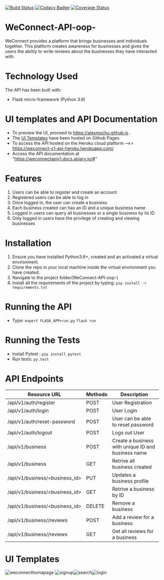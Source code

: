 [![Build Status](https://travis-ci.org/alexmochu/WeConnect-API-oop-.svg?branch=master)](https://travis-ci.org/alexmochu/WeConnect-API-oop-) [![Codacy Badge](https://api.codacy.com/project/badge/Grade/367332d3d766461f9109733d7dd486ce)](https://www.codacy.com/app/alexmochu/WeConnect-API-oop-?utm_source=github.com&amp;utm_medium=referral&amp;utm_content=alexmochu/WeConnect-API-oop-&amp;utm_campaign=Badge_Grade) [![Coverage Status](https://coveralls.io/repos/github/alexmochu/WeConnect-API-oop-/badge.svg?branch=master)](https://coveralls.io/github/alexmochu/WeConnect-API-oop-?branch=master) 
# WeConnect-API-oop-
WeConnect provides a platform that brings businesses and individuals together. This platform creates awareness for businesses and gives the users the ability to write reviews about the businesses they have interacted with.  

# Technology Used
The API has been built with:
- Flask micro-framework (Python 3.6)

# UI templates and API Documentation
- To preview the UI, proceed to https://alexmochu.github.io .
- The <a href="https://github.com/alexmochu/alexmochu.github.io">UI Templates</a> have been hosted on Github Pages
- To access the API hosted on the Heroku cloud platform -->> https://weconnect-v1-api-heroku.herokuapp.com/
- Access the API documentation at "https://weconnectapiv1.docs.apiary.io/#"

# Features
1.  Users can be able to register and create an account
2.  Registered users can be able to log in
3.  Once logged in, the user can create a business
4.  Each business created can has an ID and a unique business name
5.  Logged in users can query all businesses or a single business by its ID
6.  Only logged in users have the privilege of creating and viewing businesses

# Installation
1. Ensure you have installed Python3.6+, created and an activated a virtual environment.
2. Clone the repo in your local machine inside the virtual environment you have created.
3. Navigate to the project folder(WeConnect-API-oop-)
4. Install all the requirements of the project by typing: 
`pip install -r requirements.txt`

# Running the API
- Type:
`export FLASK_APP=run.py`
`flask run`

# Running the Tests
- Install Pytest : 
`pip install pytest`
- Run tests: 
`py.test`

# API Endpoints

| Resource URL | Methods | Description
|-------------- |------- |---------------
| /api/v1/auth/register | POST | User Registration
| /api/v1/auth/login    | POST | User Login
| /api/v1/auth/reset-password | POST | User can be able to reset password
| /api/v1/auth/logout | POST | Logs out User
| /api/v1/business | POST | Create a business with unique ID and business name
| /api/v1/business | GET | Retrive all business created
| /api/v1/business/<business_id> | PUT | Updates a business profile
| /api/v1/business/<business_id> | GET | Retrive a business by ID
| /api/v1/business/<business_id> | DELETE | Remove a business
| /api/v1/business/<businessId>/reviews | POST | Add a review for a business
| /api/v1/business/<businessId>/reviews | GET | Get all reviews for a business


# UI Templates
![weconnecthomapage](https://user-images.githubusercontent.com/18735075/37186957-059ebe8c-2359-11e8-8c3a-2ae5d56c1267.png)
![signup](https://user-images.githubusercontent.com/18735075/37186858-a0eac12a-2358-11e8-825e-de23e9ea3212.png)![search](https://user-images.githubusercontent.com/18735075/37186864-ab162748-2358-11e8-98fc-8449e5837eaa.png)![login](https://user-images.githubusercontent.com/18735075/37186854-9b372502-2358-11e8-9271-eff2dee807b7.png)


